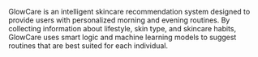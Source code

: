 GlowCare is an intelligent skincare recommendation system designed to provide users with personalized morning and evening routines. 
        By collecting information about lifestyle, skin type, and skincare habits, GlowCare uses smart logic and machine learning models 
        to suggest routines that are best suited for each individual.
